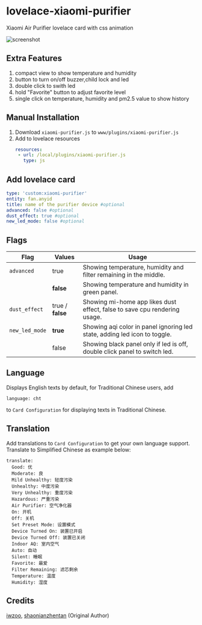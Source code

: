 # lovelace-xiaomi-purifier
Xiaomi Air Purifier lovelace card with css animation

![screenshot](https://user-images.githubusercontent.com/73251414/136708653-04b76202-5a67-446b-93d8-e544c0b6feb5.png)

## Extra Features
1. compact view to show temperature and humidity 
2. button to turn on/off buzzer,child lock and led
3. double click to swith led 
4. hold "Favorite" button to adjust favorite level
5. single click on temperature, humidity and pm2.5 value to show history

## Manual Installation
1. Download `xiaomi-purifier.js` to `www/plugins/xiaomi-purifier.js`
1. Add to lovelace resources
   ``` yaml
   resources:
    - url: /local/plugins/xiaomi-purifier.js
      type: js
   ```
## Add lovelace card 
  ``` yaml
  type: 'custom:xiaomi-purifier'
  entity: fan.anyid
  title: name of the purifier device #optional
  advanced: false #optional
  dust_effect: true #optional
  new_led_mode: false #optional
  ```
  
## Flags
| Flag                     | Values                             | Usage                                                                     |
|--------------------------|------------------------------------|---------------------------------------------------------------------------|
| `advanced`               | true                               | Showing temperature, humidity and filter remaining in the middle.         |
|                          | **false**                          | Showing temperature and humidity in green panel.                          |
| `dust_effect`            | true / **false**                   | Showing mi-home app likes dust effect, false to save cpu rendering usage. |
| `new_led_mode`           | **true**                           | Showing aqi color in panel ignoring led state, adding led icon to toggle. |
|                          | false                              | Showing black panel only if led is off, double click panel to switch led. |

## Language
Displays English texts by default, for Traditional Chinese users, add 
```
language: cht
``` 
to `Card Configuration` for displaying texts in Traditional Chinese.

## Translation
Add translations to `Card Configuration` to get your own language support. Translate to Simplified Chinese as example below:
``` 
translate:
  Good: 优
  Moderate: 良
  Mild Unhealthy: 轻度污染
  Unhealthy: 中度污染
  Very Unhealthy: 重度污染
  Hazardous: 严重污染
  Air Purifier: 空气净化器
  On: 开机
  Off: 关机
  Set Preset Mode: 设置模式
  Device Turned On: 装置已开启
  Device Turned Off: 装置已关闭
  Indoor AQ: 室内空气
  Auto: 自动
  Silent: 睡眠
  Favorite: 最爱
  Filter Remaining: 滤芯剩余
  Temperature: 温度
  Humidity: 湿度

```


## Credits
[iwzoo](https://github.com/iwzoo/lovelace-xiaomi-purifier), 
[shaonianzhentan](https://github.com/shaonianzhentan/lovelace-air-filter) (Original Author)
